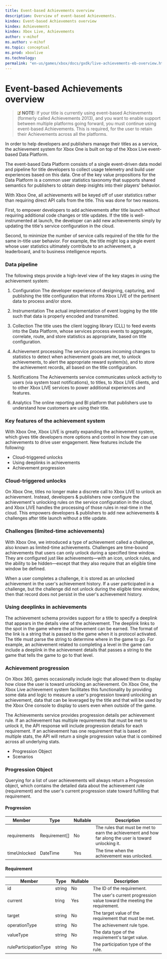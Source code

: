```yaml
---
title: Event-based Achievements overview
description: Overview of event-based Achievements.
kindex: Event-based Achievements overview
kindex: Achievements
kindex: Xbox Live, Achievements
author: v-mihof
ms.author: v-mihof
ms.topic: conceptual
ms.prod: xboxlive
ms.technology: 
permalink: "en-us/games/xbox/docs/gxdk/live-achievements-eb-overview.html"
---
```


# Event-based Achievements overview

>![](live-achievements-eb-overview-images/note.gif) **NOTE:** If your title is currently using event-based Achievements (formerly called Achievements 2013), and you want to enable support between multiple platforms going forward, you must continue using event-based Achievements. This is required, for the user to retain their Achievements across all the platforms.

<!-- # Achievements Design for event-based Achievements -->

In order to help developers and publishers manage their titles as a service, the achievement system for Xbox One is built on top of the Xbox Live event-based Data Platform.

The event-based Data Platform consists of a single event-driven data model and pipeline for title developers to collect usage telemetry and build user experiences based on this data. One of the key value propositions for the Data Platform is a common user statistics taxonomy that supports shared semantics for publishers to obtain deep insights into their players' behavior.

With Xbox One, all achievements will be keyed off of user statistics rather than requiring direct API calls from the title. This was done for two reasons.

First, to empower developers to add achievements after title launch without requiring additional code changes or title updates. If the title is well-instrumented at launch, the developer can add new achievements simply by updating the title's service configuration in the cloud.

Second, to minimize the number of service calls required of the title for the same in-title user behavior. For example, the title might log a single event whose user statistics ultimately contribute to an achievement, a leaderboard, and to business intelligence reports.


### Data pipeline ###

The following steps provide a high-level view of the key stages in using the achievement system:

1. Configuration
  The developer experience of designing, capturing, and publishing the title configuration that informs Xbox LIVE of the pertinent data to process and/or store.

2. Instrumentation
  The actual implementation of event logging by the title such that data is properly encoded and transmitted.

3. Collection
  The title uses the client logging library (CLL) to feed events into the Data Platform, whose services process events to aggregate, correlate, route, and store statistics as appropriate, based on title configuration.

4. Achievement processing
  The service processes incoming changes to statistics to detect when achievement goals are met, to unlock achievements, to alert the appropriate reward system(s), and to store the achievement records, all based on the title configuration.

5. Notifications
  The Achievements service communicates unlock activity to users (via system toast notifications), to titles, to Xbox LIVE clients, and to other Xbox LIVE services to power additional experiences and features.

6. Analytics
  The online reporting and BI platform that publishers use to understand how customers are using their title.


### Key features of the achievement system ###

With Xbox One, Xbox LIVE is greatly expanding the achievement system, which gives title developers more options and control in how they can use achievements to drive user engagement. New features include the following:

* Cloud-triggered unlocks
* Using deeplinks in achievements
* Achievement progression


### Cloud-triggered unlocks ###

On Xbox One, titles no longer make a discrete call to Xbox LIVE to unlock an achievement. Instead, developers & publishers now configure the achievement's unlocking rules on the service configuration in the cloud, and Xbox LIVE handles the processing of those rules in real-time in the cloud. This empowers developers & publishers to add new achievements & challenges after title launch without a title update.


### Challenges (limited-time achievements) ###

With Xbox One, we introduced a type of achievement called a challenge, also known as limited-time achievements. Challenges are time-bound achievements that users can only unlock during a specified time window. They are configured just like achievements—with an icon, unlock rules, and the ability to be hidden—except that they also require that an eligible time window be defined.

When a user completes a challenge, it is stored as an unlocked achievement in the user's achievement history. If a user participated in a challenge, but the challenge did not unlock during the eligible time window, then that record does not persist in the user's achievement history.


### Using deeplinks in achievements ###

The achievement schema provides support for a title to specify a deeplink that appears in the details view of the achievement. The deeplink links to the spot in the game where the achievement can be earned. The format of the link is a string that is passed to the game when it is protocol activated. The title must parse the string to determine where in the game to go. For example, an achievement related to completing a level in the game can include a deeplink in the achievement details that passes a string to the game that tells the game to go to that level.


### Achievement progression ###

On Xbox 360, games occasionally include logic that allowed them to display how close the user is toward unlocking an achievement. On Xbox One, the Xbox Live achievement system facilitates this functionality by providing some data and logic to measure a user's progression toward unlocking an achievement, data that can be leveraged by the title and that will be used by the Xbox One console to display to users even when outside of the game.

The Achievements service provides progression details per achievement rule. If an achievement has multiple requirements that must be met to unlock it, the API response will include progression details for each requirement. If an achievement has one requirement that is based on multiple stats, the API will return a single progression value that is combined across all underlying stats.

* Progression Object
* Scenarios


### Progression Object ###

Querying for a list of user achievements will always return a Progression object, which contains the detailed data about the achievement rule (requirement) and the user's current progression state toward fulfilling that requirement.


#### Progression ####

Member | Type | Nullable | Description
--- | --- | --- | ---
requirements | Requirement[] | No | The rules that must be met to earn the achievement and how far along the user is toward unlocking it.
timeUnlocked | DateTime | Yes | The time when the achievement was unlocked.


#### Requirement ####

Member | Type | Nullable | Description
--- | --- | --- | ---
id | string | No | The ID of the requirement.
current | tring | Yes | The user's current progression value toward the meeting the requirement.
target | string | No | The target value of the requirement that must be met.
operationType | string | No | The achievement rule type.
valueType | string | No | The data type of the requirement's target value.
ruleParticipationType | string | No | The participation type of the rule.
